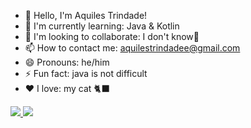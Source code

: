 - 👋 Hello, I'm Aquiles Trindade! 
- 🌱 I'm currently learning: Java & Kotlin 
- 💞️ I'm looking to collaborate: I don't know🤔 
- 📫 How to contact me:  aquilestrindadee@gmail.com 
- 😄 Pronouns: he/him 
- ⚡ Fun fact: java is not difficult 
- ❤ I love: my cat 🐈‍⬛ 

<!--
https://github.community/t/support-theme-context-for-images-in-light-vs-dark-mode/147981/84
-->
<a href="https://github.com/aquilesTrindade/aquilesTrindade">
<img src="https://github.com/aquilesTrindade/aquilesTrindade/blob/master/generated/overview.svg#gh-dark-mode-only" />
<img src="https://github.com/aquilesTrindade/aquilesTrindade/blob/master/generated/languages.svg#gh-dark-mode-only" /> 
</a>
